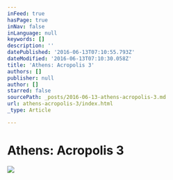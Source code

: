 ```yaml
---
inFeed: true
hasPage: true
inNav: false
inLanguage: null
keywords: []
description: ''
datePublished: '2016-06-13T07:10:55.793Z'
dateModified: '2016-06-13T07:10:30.058Z'
title: 'Athens: Acropolis 3'
authors: []
publisher: null
author: []
starred: false
sourcePath: _posts/2016-06-13-athens-acropolis-3.md
url: athens-acropolis-3/index.html
_type: Article

---
```

# Athens: Acropolis 3
![](https://the-grid-user-content.s3-us-west-2.amazonaws.com/7db8e7ad-a86d-45ed-8da8-6139a6e6be2b.jpg)